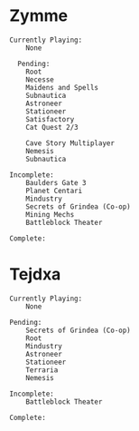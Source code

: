 
# Zymme

	Currently Playing:
		None
	
	  Pending:
		Root
		Necesse
		Maidens and Spells
		Subnautica
		Astroneer
		Stationeer
		Satisfactory
		Cat Quest 2/3
	
		Cave Story Multiplayer
		Nemesis
		Subnautica
	
	Incomplete:
		Baulders Gate 3
		Planet Centari
		Mindustry
		Secrets of Grindea (Co-op)
		Mining Mechs
		Battleblock Theater
	
	Complete:
		
# Tejdxa

	Currently Playing:
		None
	
	Pending:
		Secrets of Grindea (Co-op)
		Root
		Mindustry
		Astroneer
		Stationeer
		Terraria
		Nemesis
	
	Incomplete:
		Battleblock Theater
	
	Complete:
		
